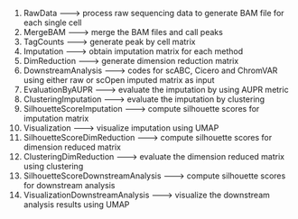 1. RawData ---> process raw sequencing data to generate BAM file for each single cell
2. MergeBAM ---> merge the BAM files and call peaks
3. TagCounts ---> generate peak by cell matrix
4. Imputation ---> obtain imputation matrix for each method
5. DimReduction ---> generate dimension reduction matrix
6. DownstreamAnalysis ---> codes for scABC, Cicero and ChromVAR using either raw or scOpen imputed matrix as input
7. EvaluationByAUPR ---> evaluate the imputation by using AUPR metric
8. ClusteringImputation ---> evaluate the imputation by clustering
9. SilhouetteScoreImputation ---> compute silhouette scores for imputation matrix
10. Visualization ---> visualize imputation using UMAP
11. SilhouetteScoreDimReduction ---> compute silhouette scores for dimension reduced matrix
12. ClusteringDimReduction ---> evaluate the dimension reduced matrix using clustering
13. SilhouetteScoreDownstreamAnalysis ---> compute silhouette scores for downstream analysis
14. VisualizationDownstreamAnalysis ---> visualize the downstream analysis results using UMAP